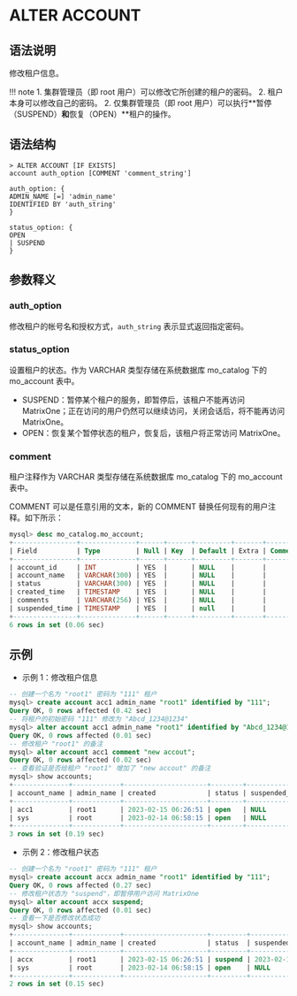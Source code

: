 # **ALTER ACCOUNT**

## **语法说明**

修改租户信息。

!!! note
    1. 集群管理员（即 root 用户）可以修改它所创建的租户的密码。
    2. 租户本身可以修改自己的密码。
    2. 仅集群管理员（即 root 用户）可以执行**暂停（SUSPEND）**和**恢复（OPEN）**租户的操作。

## **语法结构**

```
> ALTER ACCOUNT [IF EXISTS]
account auth_option [COMMENT 'comment_string']

auth_option: {
ADMIN_NAME [=] 'admin_name'
IDENTIFIED BY 'auth_string'
}

status_option: {
OPEN
| SUSPEND
}
```

## **参数释义**

### auth_option

修改租户的帐号名和授权方式，`auth_string` 表示显式返回指定密码。

### status_option

设置租户的状态。作为 VARCHAR 类型存储在系统数据库 mo_catalog 下的 mo_account 表中。

- SUSPEND：暂停某个租户的服务，即暂停后，该租户不能再访问 MatrixOne；正在访问的用户仍然可以继续访问，关闭会话后，将不能再访问 MatrixOne。
- OPEN：恢复某个暂停状态的租户，恢复后，该租户将正常访问 MatrixOne。

### comment

租户注释作为 VARCHAR 类型存储在系统数据库 mo_catalog 下的 mo_account 表中。

COMMENT 可以是任意引用的文本，新的 COMMENT 替换任何现有的用户注释。如下所示：

```sql
mysql> desc mo_catalog.mo_account;
+----------------+--------------+------+------+---------+-------+---------+
| Field          | Type         | Null | Key  | Default | Extra | Comment |
+----------------+--------------+------+------+---------+-------+---------+
| account_id     | INT          | YES  |      | NULL    |       |         |
| account_name   | VARCHAR(300) | YES  |      | NULL    |       |         |
| status         | VARCHAR(300) | YES  |      | NULL    |       |         |
| created_time   | TIMESTAMP    | YES  |      | NULL    |       |         |
| comments       | VARCHAR(256) | YES  |      | NULL    |       |         |
| suspended_time | TIMESTAMP    | YES  |      | null    |       |         |
+----------------+--------------+------+------+---------+-------+---------+
6 rows in set (0.06 sec)
```

## **示例**

- 示例 1：修改租户信息

```sql
-- 创建一个名为 "root1" 密码为 "111" 租户
mysql> create account acc1 admin_name "root1" identified by "111";
Query OK, 0 rows affected (0.42 sec)
-- 将租户的初始密码 "111" 修改为 "Abcd_1234@1234"
mysql> alter account acc1 admin_name "root1" identified by "Abcd_1234@1234";
Query OK, 0 rows affected (0.01 sec)
-- 修改租户 "root1" 的备注
mysql> alter account acc1 comment "new accout";
Query OK, 0 rows affected (0.02 sec)
-- 查看验证是否给租户 "root1" 增加了 "new accout" 的备注
mysql> show accounts;
+--------------+------------+---------------------+--------+----------------+----------+-------------+-----------+-------+----------------+
| account_name | admin_name | created             | status | suspended_time | db_count | table_count | row_count | size  | comment        |
+--------------+------------+---------------------+--------+----------------+----------+-------------+-----------+-------+----------------+
| acc1         | root1      | 2023-02-15 06:26:51 | open   | NULL           |        5 |          34 |       787 | 0.036 | new accout     |
| sys          | root       | 2023-02-14 06:58:15 | open   | NULL           |        8 |          57 |      3767 | 0.599 | system account |
+--------------+------------+---------------------+--------+----------------+----------+-------------+-----------+-------+----------------+
3 rows in set (0.19 sec)
```

- 示例 2：修改租户状态

```sql
-- 创建一个名为 "root1" 密码为 "111" 租户
mysql> create account accx admin_name "root1" identified by "111";
Query OK, 0 rows affected (0.27 sec)
-- 修改租户状态为 "suspend"，即暂停用户访问 MatrixOne
mysql> alter account accx suspend;
Query OK, 0 rows affected (0.01 sec)
-- 查看一下是否修改状态成功
mysql> show accounts;
+--------------+------------+---------------------+---------+---------------------+----------+-------------+-----------+-------+----------------+
| account_name | admin_name | created             | status  | suspended_time      | db_count | table_count | row_count | size  | comment        |
+--------------+------------+---------------------+---------+---------------------+----------+-------------+-----------+-------+----------------+
| accx         | root1      | 2023-02-15 06:26:51 | suspend | 2023-02-15 06:27:15 |        5 |          34 |       787 | 0.036 | new accout     |
| sys          | root       | 2023-02-14 06:58:15 | open    | NULL                |        8 |          57 |      3767 | 0.599 | system account |
+--------------+------------+---------------------+---------+---------------------+----------+-------------+-----------+-------+----------------+
2 rows in set (0.15 sec)
```
